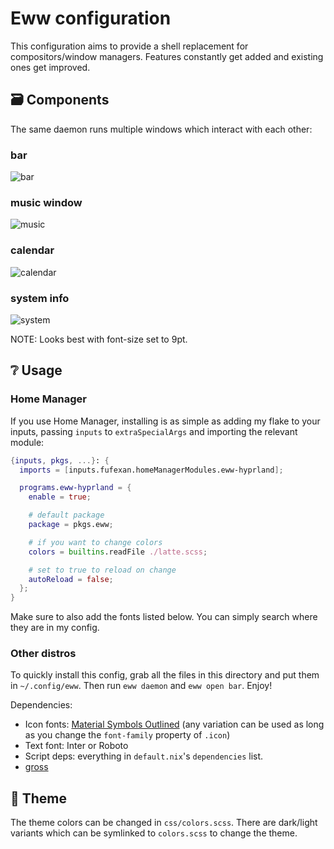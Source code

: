 # Eww configuration

This configuration aims to provide a shell replacement for compositors/window
managers. Features constantly get added and existing ones get improved.

## 🗃️ Components

The same daemon runs multiple windows which interact with each other:

### bar

![bar](https://github.com/fufexan/dotfiles/assets/36706276/c3339908-029c-4e56-88c5-e620dc8ce00d)

### music window

![music](https://github.com/fufexan/dotfiles/assets/36706276/4260362b-8c69-417e-94c0-1436dc9febf9)

### calendar

![calendar](https://github.com/fufexan/dotfiles/assets/36706276/ddf2a40d-f758-4072-ac14-2c254cb9393a)

### system info

![system](https://github.com/fufexan/dotfiles/assets/36706276/723fd8fe-538c-41a5-bcbf-218304dc3bdf)

NOTE: Looks best with font-size set to 9pt.

## ❔ Usage

### Home Manager

If you use Home Manager, installing is as simple as adding my flake to your
inputs, passing `inputs` to `extraSpecialArgs` and importing the relevant
module:

```nix
{inputs, pkgs, ...}: {
  imports = [inputs.fufexan.homeManagerModules.eww-hyprland];

  programs.eww-hyprland = {
    enable = true;

    # default package
    package = pkgs.eww;

    # if you want to change colors
    colors = builtins.readFile ./latte.scss;

    # set to true to reload on change
    autoReload = false;
  };
}
```

Make sure to also add the fonts listed below. You can simply search where they
are in my config.

### Other distros

To quickly install this config, grab all the files in this directory and put
them in `~/.config/eww`. Then run `eww daemon` and `eww open bar`. Enjoy!

Dependencies:

- Icon fonts:
  [Material Symbols Outlined](https://github.com/google/material-design-icons/tree/master/variablefont)
  (any variation can be used as long as you change the `font-family` property of
  `.icon`)
- Text font: Inter or Roboto
- Script deps: everything in `default.nix`'s `dependencies` list.
- [gross](https://github.com/fufexan/gross)

## 🎨 Theme

The theme colors can be changed in `css/colors.scss`. There are dark/light
variants which can be symlinked to `colors.scss` to change the theme.
